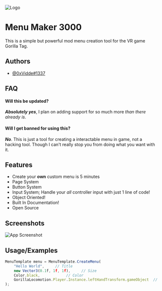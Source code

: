 
![Logo](https://cdn.discordapp.com/attachments/1084603189053116538/1085228360763965531/New_Project.png)


# Menu Maker 3000

This is a simple but powerful mod menu creation tool for the VR game Gorilla Tag.

## Authors

- [@0xVidde#1337]()


## FAQ

#### Will this be updated?

***Absolutely yes***, I plan on adding support for so much more *than there already is*.

#### Will I get banned for using this?

***No***. This is just a tool for creating a interactable menu in game, not a hacking tool. Though I can't really stop you from doing what you want with it.

## Features

- Create your **own** custom menu is 5 minutes
- Page System
- Button System
- Input System; Handle your *all* controller input with just 1 line of code!
- Object Oriented!
- Built In Documentation!
- Open Source
## Screenshots

![App Screenshot](https://cdn.discordapp.com/attachments/1084603189053116538/1085221161316663436/image.png)


## Usage/Examples

```javascript
MenuTemplate menu = MenuTemplate.CreateMenu(
    "Hello World",     // Title
    new Vector3(0.1f, 1f, 1f),     // Size
    Color.black,            // Color
    GorillaLocomotion.Player.Instance.leftHandTransform.gameObject  // Pivot Point
);
```


